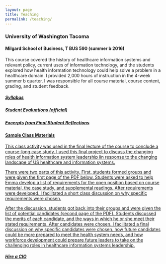 ```yaml
---
layout: page
title: Teaching
permalink: /teaching/
---
```

### University of Washington Tacoma 
#### Milgard School of Business, T BUS 590 (summer b 2016)
This course covered the history of healthcare information systems and relevant policy, current uses of information technology, and the students explored how health information technology could help solve a problem in a healthcare domain. I provided 2,000 hours of instruction in the 4-week summer b quarter. I was responsible for all course material, course content, grading, and student feedback.

##### <a href="/images/Tacoma Syllabus.pdf" target="_blank">Syllabus 

##### <a href="/images/Course Evaluation.pdf" target="_blank">Student Evaluations (official)

##### <a href="/images/class comments.pdf" target="_blank">Excerpts from Final Student Reflections
 
 
#### Sample Class Materials
This class activity was used in the final lecture of the course to conclude a course-long case study. I used this final project to discuss the changing roles of health information system leadership iin response to the changing landscape of US healthcare and information systems. 

There were two parts of this activity. First, students formed groups and were given the first page of the PDF below. Students were asked to help Emma develop a list of requirements for the open position based on course material, the case study, and supplemental readings. After requirements were developed, I facilitated a short class discussion on why specific requirements were chosen. 

After the discussion, students got back into their groups and were given the list of potential candidates (second page of the PDF). Students discussed the merits of each candidate, and the ways in which he or she meet their stated requirements. After candidates were chosen, I facilitated a final discussion on why specific candidates were chosen, how future candidates could be more prepared to meet the health system needs, and how workforce development could prepare future leaders to take on the challenging roles in healthcare information systems leadership. 

##### <a href="/images/Pick a CIO.pdf" target="_blank">Hire a CIO


